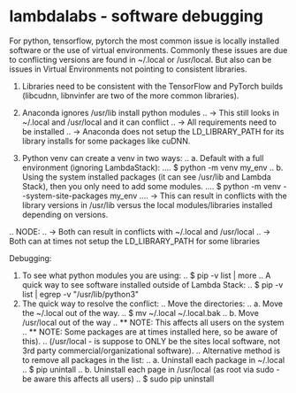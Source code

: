 # lambdalabs - software debugging
For python, tensorflow, pytorch the most common issue is locally installed software or the use of virtual environments.
Commonly these issues are due to conflicting versions are found in ~/.local or /usr/local.
But also can be issues in Virtual Environments not pointing to consistent libraries.
   1. Libraries need to be consistent with the TensorFlow and PyTorch builds (libcudnn, libnvinfer are two of the more common libraries).
   2. Anaconda ignores /usr/lib install python modules
..       -> This still looks in ~/.local and /usr/local and it can conflict
..       -> All requirements need to be installed
..       -> Anaconda does not setup the LD_LIBRARY_PATH for its library installs for some packages like cuDNN.

   3. Python venv can create a venv in two ways:
..       a. Default with a full environment (ignoring LambdaStack):
....          $ python -m venv  my_env
..       b. Using the system installed packages (it can see /usr/lib and Lambda Stack), then you only need to add some modules.
....          $ python -m venv --system-site-packages my_env
....          -> This can result in conflicts with the library versions in /usr/lib versus the local modules/libraries installed depending on versions.

..      NODE:
..        -> Both can result in conflicts with ~/.local and /usr/local
..        -> Both can at times not setup the LD_LIBRARY_PATH for some libraries

Debugging:
  1. To see what python modules you are using:
..       $ pip -v list | more
..     A quick way to see software installed outside of Lambda Stack:
..       $ pip -v list | egrep -v "/usr/lib/python3"
  2. The quick way to resolve the conflict:
..     Move the directories:
..        a. Move the ~/.local out of the way.
..           $ mv ~/.local ~/.local.bak
..        b. Move /usr/local out of the way 
..              ** NOTE: This affects all users on the system
..              ** NOTE: Some packages are at times installed here, so be aware of this).
..           (/usr/local - is suppose to ONLY be the sites local software, not 3rd party commercial/organizational software).
..     Alternative method is to remove all packages in the list:
..        a. Uninstall each package in ~/.local
..           $ pip unintall <package-name>
..        b. Uninstall each page in /usr/local (as root via sudo - be aware this affects all users)
..           $ sudo pip uninstall <package-name>

